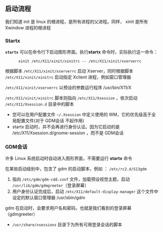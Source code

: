 ## 启动流程

我们知道 init 是 linux 的根进程，是所有进程的父进程。同样， xinit 是所有
Xwindow 进程的根进程

### Startx

**`startx`** 可以在命令行下启动图形界面。执行**startx**
命令时，实际执行这一命令：

```shell
      xinit /etc/X11/xinit/xinitrc -- /etc/X11/xinit/xserverrc    
```

根据脚本 `/etc/X11/xinit/xserverrc` 启动 Xserver，同时根据脚本
`/etc/X11/xinit/xinitrc` 启动指定 Xclient 进程，例如窗口管理器

`/etc/X11/xinit/xserverrc` 以预设的参数运行程序 /usr/bin/X11/X

`/etc/X11/xinit/xinitrc` 脚本则指向 `/etc/X11/Xsession` ，依次启动
`/etc/X11/Xsession.d` 目录中的脚本

- 您可以在用户配置文件 `~/.Xsession` 中定义使用的
  WM，它的优先级高于全局配置文件(对于 GDM会话 不起作用)
- startx 启动时，并不会再进行身份认证。因为它启动的是
  /etc/X11/Xsession.d/gnome-session ，而不是 GDM会话

### GDM会话

许多 Linux 系统启动时自动进入图形界面，不需要运行 **startx** 命令

在某些启动级别中，包含了 gdm 的启动脚本，例如 ： `/etc/rc2.d/S13gdm`

1.  指向 `/etc/gdm/gdm-cdd.conf` 文件，加载预设视觉主题，启动
    `/usr/lib/gdm/gdmgreeter`（登录屏幕）
2.  用户身份认证完成后，启动 `/etc/X11/default-display-manager`
    这个文件中设定的默认窗口管理器 /usr/sbin/gdm

gdm 在启动时，会要求用户名和密码，也就是我们看到的登录屏幕（gdmgreeter）

- `/usr/share/xsessions` 目录下为所有可用登录会话的脚本
